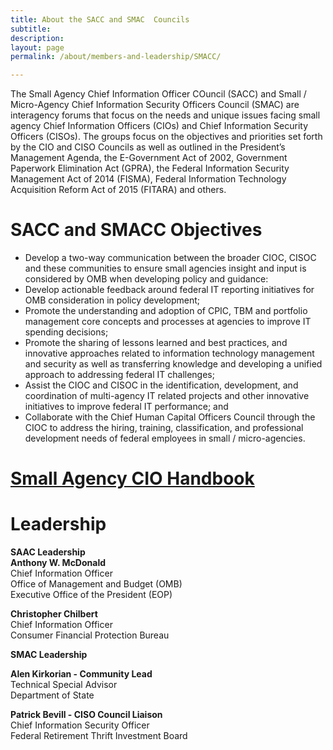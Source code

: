 ```yaml
---
title: About the SACC and SMAC  Councils
subtitle:
description:
layout: page
permalink: /about/members-and-leadership/SMACC/

---
```

<p>The Small Agency Chief Information Officer COuncil (SACC) and Small / Micro-Agency Chief Information Security Officers Council (SMAC) are interagency forums that focus on the needs and unique issues facing small agency Chief Information Officers (CIOs) and Chief Information Security Officers (CISOs). The groups focus on the objectives and priorities set forth by the CIO and CISO Councils as well as outlined in the President&rsquo;s Management Agenda, the E-Government Act of 2002, Government Paperwork Elimination Act (GPRA), the Federal Information Security Management Act of 2014 (FISMA), Federal Information Technology Acquisition Reform Act of 2015 (FITARA) and others.&nbsp;</p>
<h1><strong>SACC and SMACC Objectives&nbsp;</strong></h1>
<ul>
<li>Develop a two-way communication between the broader CIOC, CISOC and these communities to ensure small agencies insight and input is considered by OMB when developing policy and guidance:</li>
<li>Develop actionable feedback around federal IT reporting initiatives for OMB consideration in policy development;</li>
<li>Promote the understanding and adoption of CPIC, TBM and portfolio management core concepts and processes at agencies to improve IT spending decisions;</li>
<li>Promote the sharing of lessons learned and best practices, and innovative approaches related to information technology management and security as well as transferring knowledge and developing a unified approach to addressing federal IT challenges;</li>
<li>Assist the CIOC and CISOC in the identification, development, and coordination of multi-agency IT related projects and other innovative initiatives to improve federal IT performance; and</li>
<li>Collaborate with the Chief Human Capital Officers Council through the CIOC to address the hiring, training, classification, and professional development needs of federal employees in small / micro-agencies.</li>
</ul>
<h1><strong><a href="{{site.baseurl}}/assets/files/Small Agency CIO and IT Executive Handbook_FINAL 508.pdf">Small Agency CIO Handbook</a></strong></h1>
<h1><strong>Leadership</strong></h1>
<p><strong>SAAC Leadership&nbsp;</strong><br>
<strong>Anthony W. McDonald</strong><br>
Chief Information Officer<br>
Office of Management and Budget (OMB)<br>
Executive Office of the President (EOP)</p>

<p><strong>Christopher Chilbert</strong><br>
Chief Information Officer<br>
Consumer Financial Protection Bureau</p>

<p><strong>SMAC Leadership</strong></p>

<p><strong>Alen Kirkorian - Community Lead</strong><br>
Technical Special Advisor<br>
Department of State&nbsp;</p>

<p><strong>Patrick Bevill - CISO Council Liaison&nbsp;</strong><br>
Chief Information Security Officer<br>
Federal Retirement Thrift Investment Board</p>